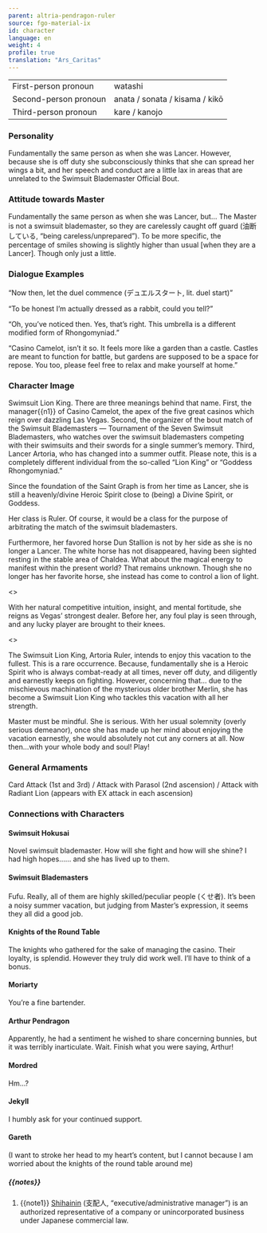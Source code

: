 ```yaml
---
parent: altria-pendragon-ruler
source: fgo-material-ix
id: character
language: en
weight: 4
profile: true
translation: "Ars_Caritas"
---
```


<table>
  <tr><td>First-person pronoun</td><td>watashi</td></tr>
  <tr><td>Second-person pronoun</td><td>anata / sonata / kisama / kikō</td></tr>
  <tr><td>Third-person pronoun</td><td>kare / kanojo</td></tr>
</table>

### Personality

Fundamentally the same person as when she was Lancer.
However, because she is off duty she subconsciously thinks that she can spread her wings a bit, and her speech and conduct are a little lax in areas that are unrelated to the Swimsuit Blademaster Official Bout.

### Attitude towards Master

Fundamentally the same person as when she was Lancer, but…
The Master is not a swimsuit blademaster, so they are carelessly caught off guard (油断している, “being careless/unprepared”).
To be more specific, the percentage of smiles showing is slightly higher than usual [when they are a Lancer]. Though only just a little.

### Dialogue Examples

“Now then, let the duel commence (デュエルスタート, lit. duel start)”

“To be honest I’m actually dressed as a rabbit, could you tell?”

“Oh, you’ve noticed then. Yes, that’s right. This umbrella is a different modified form of Rhongomyniad.”

“Casino Camelot, isn’t it so. It feels more like a garden than a castle. Castles are meant to function for battle, but gardens are supposed to be a space for repose. You too, please feel free to relax and make yourself at home.”

### Character Image

Swimsuit Lion King.
There are three meanings behind that name.
First, the manager{{n1}} of Casino Camelot, the apex of the five great casinos which reign over dazzling Las Vegas.
Second, the organizer of the bout match of the Swimsuit Blademasters — Tournament of the Seven Swimsuit Blademasters, who watches over the swimsuit blademasters competing with their swimsuits and their swords for a single summer’s memory.
Third, Lancer Artoria, who has changed into a summer outfit.
Please note, this is a completely different individual from the so-called “Lion King” or “Goddess Rhongomyniad.”

Since the foundation of the Saint Graph is from her time as Lancer, she is still a heavenly/divine Heroic Spirit close to (being) a Divine Spirit, or Goddess.

Her class is Ruler.
Of course, it would be a class for the purpose of arbitrating the match of the swimsuit blademasters.

Furthermore, her favored horse Dun Stallion is not by her side as she is no longer a Lancer.
The white horse has not disappeared, having been sighted resting in the stable area of Chaldea. What about the magical energy to manifest within the present world? That remains unknown.
Though she no longer has her favorite horse, she instead has come to control a lion of light.

<>

With her natural competitive intuition, insight, and mental fortitude, she reigns as Vegas’ strongest dealer.
Before her, any foul play is seen through, and any lucky player are brought to their knees.

<>

The Swimsuit Lion King, Artoria Ruler, intends to enjoy this vacation to the fullest.
This is a rare occurrence.
Because, fundamentally she is a Heroic Spirit who is always combat-ready at all times, never off duty, and diligently and earnestly keeps on fighting.
However, concerning that…
due to the mischievous machination of the mysterious older brother Merlin, she has become a Swimsuit Lion King who tackles this vacation with all her strength.

Master must be mindful.
She is serious.
With her usual solemnity (overly serious demeanor), once she has made up her mind about enjoying the vacation earnestly, she would absolutely not cut any corners at all.
Now then…with your whole body and soul! Play!

### General Armaments

Card Attack (1st and 3rd) / Attack with Parasol (2nd ascension) / Attack with Radiant Lion (appears with EX attack in each ascension)

### Connections with Characters

#### Swimsuit Hokusai

Novel swimsuit blademaster.
How will she fight and how will she shine?
I had high hopes…… and she has lived up to them.

#### Swimsuit Blademasters

Fufu. Really, all of them are highly skilled/peculiar people (くせ者).
It’s been a noisy summer vacation, but judging from Master’s expression, it seems they all did a good job.

#### Knights of the Round Table

The knights who gathered for the sake of managing the casino. Their loyalty, is splendid.
However they truly did work well.
I’ll have to think of a bonus.

#### Moriarty

You’re a fine bartender.

#### Arthur Pendragon

Apparently, he had a sentiment he wished to share concerning bunnies, but it was terribly inarticulate.
Wait. Finish what you were saying, Arthur!

#### Mordred

Hm…?

#### Jekyll

I humbly ask for your continued support.

#### Gareth

(I want to stroke her head to my heart’s content, but I cannot because I am worried about the knights of the round table around me)

##### {{notes}}

1. {{note1}} [Shihainin](https://en.wikipedia.org/wiki/Shihainin) (支配人, “executive/administrative manager”) is an authorized representative of a company or unincorporated business under Japanese commercial law.
